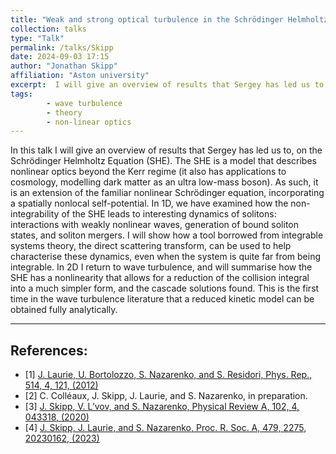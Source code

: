 ```yaml
---
title: "Weak and strong optical turbulence in the Schrödinger Helmholtz Equation"
collection: talks
type: "Talk"
permalink: /talks/Skipp
date: 2024-09-03 17:15
author: "Jonathan Skipp" 
affiliation: "Aston university"
excerpt:  I will give an overview of results that Sergey has led us to, on the Schrödinger Helmholtz Equation.  
tags: 
        - wave turbulence
        - theory
        - non-linear optics
---
```


In this talk I will give an overview of results that Sergey has led us to, on the Schrödinger Helmholtz Equation (SHE). The SHE is a model that describes nonlinear optics beyond the Kerr regime (it also has applications to cosmology, modelling dark matter as an ultra low-mass boson). As such, it is an extension of the familiar nonlinear Schrödinger equation, incorporating a spatially nonlocal self-potential. 
In 1D, we have examined how the non-integrability of the SHE leads to interesting dynamics of solitons: interactions with weakly nonlinear waves, generation of bound soliton states, and soliton mergers. I will show how a tool borrowed from integrable systems theory, the direct scattering transform, can be used to help characterise these dynamics, even when the system is quite far from being integrable. 
In 2D I return to wave turbulence, and will summarise how the SHE has a nonlinearity that allows for a reduction of the collision integral into a much simpler form, and the cascade solutions found. This is the first time in the wave turbulence literature that a reduced kinetic model can be obtained fully analytically. 

--- 

## References:

- [1] [J. Laurie, U. Bortolozzo, S. Nazarenko, and S. Residori, Phys. Rep., 514, 4, 121, (2012)](https://www.sciencedirect.com/science/article/pii/S0370157312000130?casa_token=ltwo4r3sR5kAAAAA:Gxyfjr1n-u0r9n1hoCmcnBoAtAiNvOMMsg-v7UWij5bhSenNM_glFdzHJusGndjKQ0dN8unqAw) 
- [2] C. Colléaux, J. Skipp, J. Laurie, and S. Nazarenko, in preparation.
- [3] [J. Skipp, V. L’vov, and S. Nazarenko, Physical Review A, 102, 4, 043318, (2020)](https://journals.aps.org/pra/pdf/10.1103/PhysRevA.102.043318?casa_token=pa_uFb3msS4AAAAA%3ATRjBPXPdV3eFrmRdMEYuLVeMNkeeb5--veJFtXp4iZDgC2m7vckAwmtyaKzI62JjIGf2PJjHeHlGQg)
- [4] [J. Skipp, J. Laurie, and S. Nazarenko, Proc. R. Soc. A, 479, 2275, 20230162, (2023)](https://royalsocietypublishing.org/doi/pdf/10.1098/rspa.2023.0162)


